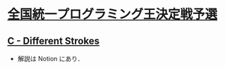 # [全国統一プログラミング王決定戦予選](https://atcoder.jp/contests/nikkei2019-qual)

## [C - Different Strokes](https://atcoder.jp/contests/nikkei2019-qual/tasks/nikkei2019_qual_c)
- 解説は Notion にあり．
